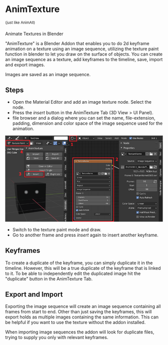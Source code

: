 # AnimTexture
<sup>(just like AnimAll)</sup>

Animate Textures in Blender

"AnimTexture" is a Blender Addon that enables you to do 2d keyframe animation on a texture using an image sequence, utilizing the texture paint function in blender to let you draw on the surface of objects. You can create an image sequence as a texture, add keyframes to the timeline, save, import and export images.

Images are saved as an image sequence.

## Steps

- Open the Material Editor and add an image texture node. Select the node.
- Press the *insert* button in the AnimTexture Tab (3D View > UI Panel).
- file browser and a dialog where you can set the name, file-extension, padding, dimension and color space of the image sequence used for the animation.

![setup](doc/setup.png)

- Switch to the texture paint mode and draw.
- Go to another frame and press *insert* again to insert another keyframe.

## Keyframes

To create a duplicate of the keyframe, you can simply duplicate it in the timeline. However, this will be a true duplicate of the keyframe that is linked to it. To be able to independently edit the duplicated image hit the "duplicate" button in the AnimTexture Tab.

## Export and Import

Exporting the image sequence will create an image sequence containing all frames from start to end. Other than just saving the keyframes, this will export holds as multiple images containing the same information. This can be helpful if you want to use the texture without the addon installed.

When importing image sequences the addon will look for duplicate files, trying to supply you only with relevant keyframes.
